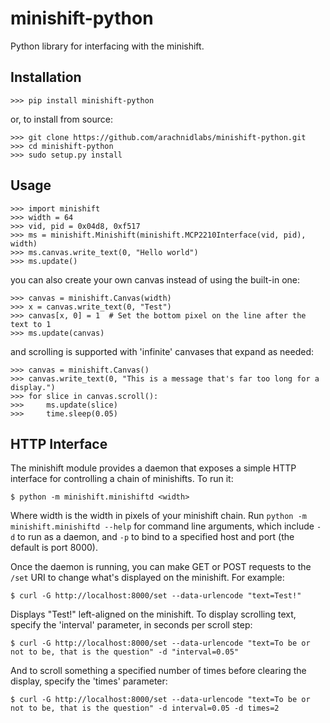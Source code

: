 minishift-python
================

Python library for interfacing with the minishift.

## Installation

    >>> pip install minishift-python

or, to install from source:

    >>> git clone https://github.com/arachnidlabs/minishift-python.git
    >>> cd minishift-python
    >>> sudo setup.py install

## Usage

    >>> import minishift
    >>> width = 64
    >>> vid, pid = 0x04d8, 0xf517
    >>> ms = minishift.Minishift(minishift.MCP2210Interface(vid, pid), width)
    >>> ms.canvas.write_text(0, "Hello world")
    >>> ms.update()

you can also create your own canvas instead of using the built-in one:

    >>> canvas = minishift.Canvas(width)
    >>> x = canvas.write_text(0, "Test")
    >>> canvas[x, 0] = 1  # Set the bottom pixel on the line after the text to 1
    >>> ms.update(canvas)

and scrolling is supported with 'infinite' canvases that expand as needed:

    >>> canvas = minishift.Canvas()
    >>> canvas.write_text(0, "This is a message that's far too long for a display.")
    >>> for slice in canvas.scroll():
    >>>     ms.update(slice)
    >>>     time.sleep(0.05)

## HTTP Interface

The minishift module provides a daemon that exposes a simple HTTP interface for controlling a chain of minishifts. To run it:

    $ python -m minishift.minishiftd <width>

Where width is the width in pixels of your minishift chain. Run `python -m minishift.minishiftd --help` for command line arguments, which include `-d` to run as a daemon, and `-p` to bind to a specified host and port (the default is port 8000).

Once the daemon is running, you can make GET or POST requests to the `/set` URI to change what's displayed on the minishift. For example:

    $ curl -G http://localhost:8000/set --data-urlencode "text=Test!"

Displays "Test!" left-aligned on the minishift. To display scrolling text, specify the 'interval' parameter, in seconds per scroll step:

    $ curl -G http://localhost:8000/set --data-urlencode "text=To be or not to be, that is the question" -d "interval=0.05"

And to scroll something a specified number of times before clearing the display, specify the 'times' parameter:

    $ curl -G http://localhost:8000/set --data-urlencode "text=To be or not to be, that is the question" -d interval=0.05 -d times=2

